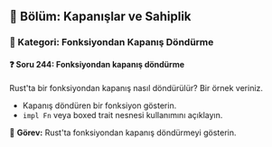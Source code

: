 ## 📘 Bölüm: Kapanışlar ve Sahiplik  
### 🔹 Kategori: Fonksiyondan Kapanış Döndürme  
#### ❓ Soru 244: Fonksiyondan kapanış döndürme

Rust'ta bir fonksiyondan kapanış nasıl döndürülür? Bir örnek veriniz.

- Kapanış döndüren bir fonksiyon gösterin.
- `impl Fn` veya boxed trait nesnesi kullanımını açıklayın.

🔧 **Görev:** Rust'ta fonksiyondan kapanış döndürmeyi gösterin.
